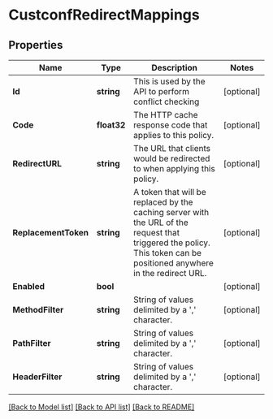 # CustconfRedirectMappings

## Properties

Name | Type | Description | Notes
------------ | ------------- | ------------- | -------------
**Id** | **string** | This is used by the API to perform conflict checking | [optional] 
**Code** | **float32** | The HTTP cache response code that applies to this policy. | [optional] 
**RedirectURL** | **string** | The URL that clients would be redirected to when applying this policy. | [optional] 
**ReplacementToken** | **string** | A token that will be replaced by the caching server with the URL of the request that triggered the policy. This token can be positioned anywhere in the redirect URL. | [optional] 
**Enabled** | **bool** |  | [optional] 
**MethodFilter** | **string** | String of values delimited by a &#39;,&#39; character. | [optional] 
**PathFilter** | **string** | String of values delimited by a &#39;,&#39; character. | [optional] 
**HeaderFilter** | **string** | String of values delimited by a &#39;,&#39; character. | [optional] 

[[Back to Model list]](../README.md#documentation-for-models) [[Back to API list]](../README.md#documentation-for-api-endpoints) [[Back to README]](../README.md)


